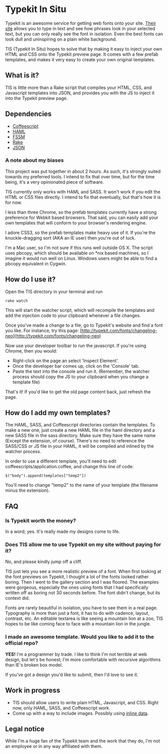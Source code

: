 # Typekit In Situ

Typekit is an awesome service for getting web fonts onto your site. [Their site](http://typekit.com) allows you to type in text and see how phrases look in your selected text, but you can only really see the font in isolation. Even the best fonts can look dull and uninspiring on a plain white background.

TIS (Typekit In Situ) hopes to solve that by making it easy to inject your own HTML and CSS onto the Typekit preview page. It comes with a few prefab templates, and makes it very easy to create your own original templates.

## What is it?

TIS is little more than a Rake script that compiles your HTML, CSS, and Javascript templates into JSON, and provides you with the JS to inject it into the Typekit preview page.

## Dependencies

* [Coffeescript](http://jashkenas.github.com/coffee-script/)
* [HAML](http://haml-lang.com/)
* [FSSM](http://github.com/ttilley/fssm)
* [Rake](http://rake.rubyforge.org/)
* [JSON](http://flori.github.com/json/)

### A note about my biases

This project was put together in about 2 hours. As such, it's strongly suited towards my preferred tools. I intend to fix that over time, but for the time being, it's a very opinionated piece of software.

TIS currently only works with HAML and SASS. It won't work if you edit the HTML or CSS files directly. I intend to fix that eventually, but that's how it is for now.

I less than three Chrome, so the prefab templates currently have a strong preference for Webkit based browsers. That said, you can easily add your own templates that will conform to your browser's rendering engine.

I adore CSS3, so the prefab templates make heavy use of it. If you're the knuckle-dragging sort (AKA an IE user) then you're out of luck.

I'm a Mac user, so I'm not sure if this runs well outside OS X. The script uses pbcopy, which should be available on *nix based machines, so I imagine it would run well on Linux. Windows users might be able to find a pbcopy equivalent in Cygwin.

## How do I use it?

Open the TIS directory in your terminal and run

    rake watch

This will start the watcher script, which will recompile the templates and add the injection code to your clipboard whenever a file changes.

Once you've made a change to a file, go to Typekit's website and find a font you like. For instance, try this page: [http://typekit.com/fonts/changeling-neo](http://typekit.com/fonts/changeling-neo)

Now use your developer toolbar to run the javascript. If you're using Chrome, then you would:

* Right-click on the page an select 'Inspect Element'.
* Once the developer bar comes up, click on the 'Console' tab.
* Paste the text into the console and run it. (Remember, the watcher process should copy the JS to your clipboard when you change a template file)

That's it! If you'd like to get the old page content back, just refresh the page.

## How do I add my own templates?

The HAML, SASS, and Coffeescript directories contain the templates. To make a new one, just create a new HAML file in the haml directory and a new SASS file in the sass directory. Make sure they have the same name (Except the extension, of course). There's no need to reference the SASS/CSS or JS file in your HAML, it will be compiled and inlined by the watcher process.

In order to use a different template, you'll need to edit coffeescripts/application.coffee, and change this line of code:

    $("body").append(templates["temp2"])

You'll need to change "temp2" to the name of your template (the filename minus the extension).

## FAQ

### Is Typekit worth the money?

In a word; yes. It's really made my designs come to life.

### Does TIS allow me to use Typekit on my site without paying for it?

No, and please kindly jump off a cliff.

TIS just lets you see a more realistic preview of a font. When first looking at the font previews on Typekit, I thought a lot of the fonts looked rather boring. Then I went to the gallery section and I was floored. The examples were gorgeous, especially the ones using fonts that I had specifically written off as boring not 30 seconds before. The font didn't change, but its context did.

Fonts are rarely beautiful in isolation, you have to see them in a real page. Typography is more than just a font, it has to do with cadence, layout, contrast, etc. An editable textarea is like seeing a mountain lion at a zoo, TIS hopes to be like coming face to face with a mountain lion in the jungle.

### I made an awesome template. Would you like to add it to the official repo?

**YES!** I'm a programmer by trade. I like to think I'm not terrible at web design, but let's be honest; I'm more comfortable with recursive algorithms than IE's broken box model.

If you've got a design you'd like to submit, then I'd love to see it.

## Work in progress

* TIS should allow users to write plain HTML, Javascript, and CSS. Right now, only HAML, SASS, and Coffeescript work.
* Come up with a way to include images. Possibly using [inline data](http://en.wikipedia.org/wiki/Data_URI_scheme).

## Legal notice

While I'm a huge fan of the Typekit team and the work that they do, I'm not an employee or in any way affiliated with them.
